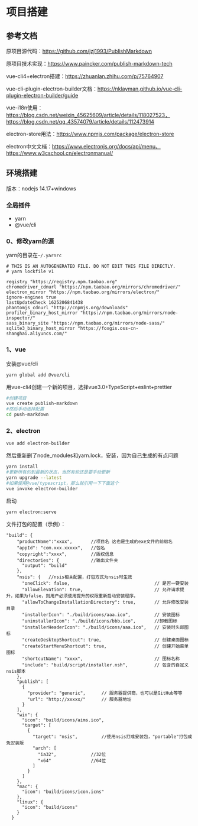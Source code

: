 # 项目搭建

## 参考文档

原项目源代码：https://github.com/jzj1993/PublishMarkdown

原项目技术实现：https://www.paincker.com/publish-markdown-tech

vue-cli4+electron搭建：https://zhuanlan.zhihu.com/p/75764907

vue-cli-plugin-electron-builder文档：https://nklayman.github.io/vue-cli-plugin-electron-builder/guide

vue-i18n使用：https://blog.csdn.net/weixin_45625609/article/details/118027523，https://blog.csdn.net/qq_43574079/article/details/112473914

electron-store用法：https://www.npmjs.com/package/electron-store

electron中文文档：https://www.electronjs.org/docs/api/menu、https://www.w3cschool.cn/electronmanual/

## 环境搭建

版本：nodejs 14.17+windows

### 全局插件

- yarn
- @vue/cli

### 0、修改yarn的源

yarn的目录在`~/.yarnrc`

```
# THIS IS AN AUTOGENERATED FILE. DO NOT EDIT THIS FILE DIRECTLY.
# yarn lockfile v1

registry "https://registry.npm.taobao.org"
chromedriver_cdnurl "https://npm.taobao.org/mirrors/chromedriver/"
electron_mirror "https://npm.taobao.org/mirrors/electron/"
ignore-engines true
lastUpdateCheck 1625206841438
phantomjs_cdnurl "http://cnpmjs.org/downloads"
profiler_binary_host_mirror "https://npm.taobao.org/mirrors/node-inspector/"
sass_binary_site "https://npm.taobao.org/mirrors/node-sass/"
sqlite3_binary_host_mirror "https://foxgis.oss-cn-shanghai.aliyuncs.com/"
```

### 1、vue

安装@vue/cli

```bash
yarn global add @vue/cli
```

用vue-cli4创建一个新的项目，选择vue3.0+TypeScript+eslint+prettier

```bash
#创建项目
vue create publish-markdown
#然后手动选择配置
cd push-markdown
```

### 2、electron

```bash
vue add electron-builder
```

然后重新删了node_modules和yarn.lock，安装，因为自己生成的有点问题

```bash
yarn install
#更新所有的到最新的状态，当然有些还是要手动更新
yarn upgrade --latest
#如果使用@vue/typescript，那么就引用一下下面这个
vue invoke electron-builder
```

启动

```bash
yarn electron:serve
```

文件打包的配置（示例）：

```
"build": {
    "productName":"xxxx",		//项目名 这也是生成的exe文件的前缀名
    "appId": "com.xxx.xxxxx",	//包名  
    "copyright":"xxxx",			//版权信息
    "directories": { 			//输出文件夹
      "output": "build"
    }, 
    "nsis": {	//nsis相关配置，打包方式为nsis时生效
      "oneClick": false, 								// 是否一键安装
      "allowElevation": true, 							// 允许请求提升，如果为false，则用户必须使用提升的权限重新启动安装程序。
      "allowToChangeInstallationDirectory": true, 		// 允许修改安装目录
      "installerIcon": "./build/icons/aaa.ico",			// 安装图标
      "uninstallerIcon": "./build/icons/bbb.ico",		//卸载图标
      "installerHeaderIcon": "./build/icons/aaa.ico", 	// 安装时头部图标
      "createDesktopShortcut": true, 					// 创建桌面图标
      "createStartMenuShortcut": true,					// 创建开始菜单图标
      "shortcutName": "xxxx", 							// 图标名称
      "include": "build/script/installer.nsh", 			// 包含的自定义nsis脚本
    },
    "publish": [
      {
        "provider": "generic", 		// 服务器提供商，也可以是GitHub等等
        "url": "http://xxxxx/" 		// 服务器地址
      }
    ],
    "win": {
      "icon": "build/icons/aims.ico",
      "target": [
        {
          "target": "nsis",			//使用nsis打成安装包，"portable"打包成免安装版
          "arch": [
            "ia32",				//32位
            "x64" 				//64位
          ]
        }
      ]
    },
    "mac": {
      "icon": "build/icons/icon.icns"
    },
    "linux": {
      "icon": "build/icons"
    }
  }
```

